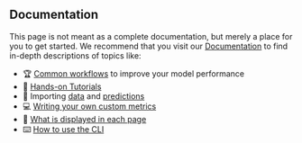 ## Documentation
This page is not meant as a complete documentation, but merely a place for you to get started.
We recommend that you visit our [Documentation](https://encord-active-docs.web.app/) to find in-depth descriptions of topics like:

- 🏆 [Common workflows](https://encord-active-docs.web.app/category/workflows) to improve your model performance 
- 🦮 [Hands-on Tutorials](https://encord-active-docs.web.app/category/tutorials) 
- 💫 Importing [data](https://encord-active-docs.web.app/workflows/import-data) and [predictions](https://encord-active-docs.web.app/workflows/import-predictions) 
- 💻 [Writing your own custom metrics](https://encord-active-docs.web.app/metrics/write-your-own) 
- 📄 [What is displayed in each page](https://encord-active-docs.web.app/category/pages) 
- ⌨️ [How to use the CLI](https://encord-active-docs.web.app/category/command-line-interface) 

